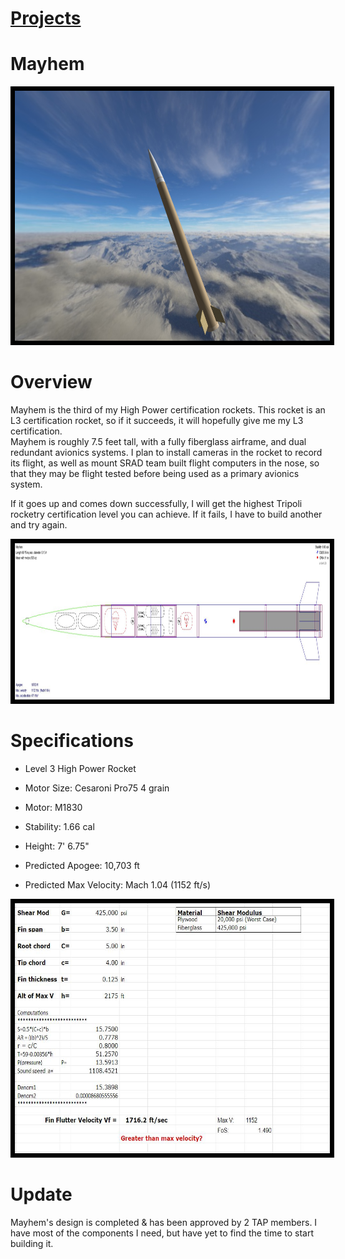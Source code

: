 # [Projects](http://vlarko.com/Projects)
# Mayhem

<img src="/Photos/Mayhem Glamour Shot.png" height="400" style="border:7px solid black">

# Overview
Mayhem is the third of my High Power certification rockets. This rocket is an L3 certification rocket, so if it succeeds, it will hopefully give me my L3 certification. 
​  
Mayhem is roughly 7.5 feet tall, with a fully fiberglass airframe, and dual redundant avionics systems. I plan to install cameras in the rocket to record its flight, as well as mount SRAD team built flight computers in the nose, so that they may be flight tested before being used as a primary avionics system.  
  
If it goes up and comes down successfully, I will get the highest Tripoli rocketry certification level you can achieve. If it fails, I have to build another and try again.

<img src="/Photos/Mayhem Openrocket.JPG" height="250" style="border:7px solid black">

# Specifications
- Level 3 High Power Rocket
- Motor Size: Cesaroni Pro75 4 grain
- Motor: M1830
- Stability: 1.66 cal
- Height: 7' 6.75"  
    
- Predicted Apogee: 10,703 ft
- Predicted Max Velocity: Mach 1.04 (1152 ft/s)

<img src="/Photos/Mayhem Fin Flutter.JPG" height="400" style="border:7px solid black">

# Update
Mayhem's design is completed & has been approved by 2 TAP members. I have most of the components I need, but have yet to find the time to start building it.
